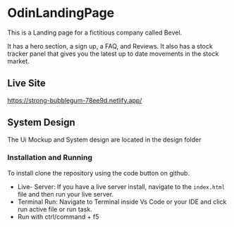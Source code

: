 # OdinLandingPage
This is a Landing page for a fictitious company called Bevel.

It has a hero section, a sign up, a FAQ, and Reviews.
It also has a stock tracker panel that gives you the latest up to date movements in the stock market.

## Live Site
https://strong-bubblegum-78ee9d.netlify.app/

## System Design
The Ui Mockup and System design are located in the design folder

### Installation and Running
To install clone the repository using the code button on github.
- Live- Server: If you have a live server install, navigate to the `index.html` file and then run your live server.
- Terminal Run: Navigate to Terminal inside Vs Code or your IDE and click run active file or run task.
- Run with ctrl/command  + f5
